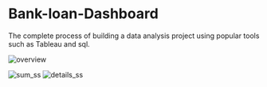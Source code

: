 # Bank-loan-Dashboard
The complete process of building a data analysis project using popular tools such as Tableau and sql.

![overview](https://github.com/shangeethAlex/Bank-loan-Dashboard/assets/91450175/e37723b0-5d0c-421c-a252-b4b4a6860fd5)

![sum_ss](https://github.com/shangeethAlex/Bank-loan-Dashboard/assets/91450175/6e710e57-8784-4bdd-af56-241e6cb2775a)
![details_ss](https://github.com/shangeethAlex/Bank-loan-Dashboard/assets/91450175/35e6339a-a0cf-4795-86d0-bbfbd2dc8d8e)
